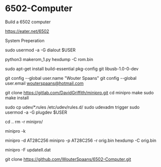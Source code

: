 # 6502-Computer
Build a 6502 computer

https://eater.net/6502

System Preperation

sudo usermod -a -G dialout $USER

python3 makerom_1.py 
hexdump -C rom.bin 

sudo apt-get install build-essential pkg-config git libusb-1.0-0-dev

git config --global user.name "Wouter Spaans"
git config --global user.email wouterspaans@hotmail.com

git clone https://gitlab.com/DavidGriffith/minipro.git
cd minipro
make
sudo make install

sudo cp udev/*.rules /etc/udev/rules.d/
sudo udevadm trigger
sudo usermod -a -G plugdev $USER

cd ..
rm -r minipro/

minipro -k

minipro -d AT28C256 
minipro -p AT28C256 -r orig.bin
hexdump -C orig.bin 

minipro -F updateII.dat


git clone https://github.com/WouterSpaans/6502-Computer.git
